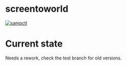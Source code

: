 # screentoworld

[![sampctl](https://shields.southcla.ws/badge/sampctl-screentoworld-2f2f2f.svg?style=for-the-badge)](https://github.com/Shiska/screentoworld)

# Current state

Needs a rework, check the test branch for old versions.